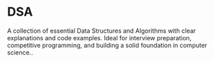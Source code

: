 # DSA
A collection of essential Data Structures and Algorithms with clear explanations and code examples. Ideal for interview preparation, competitive programming, and building a solid foundation in computer science..
